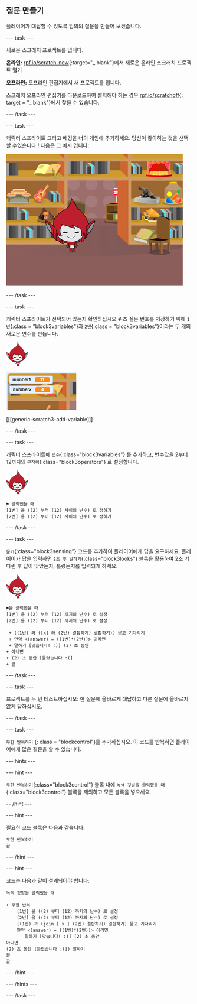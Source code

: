 ## 질문 만들기

플레이어가 대답할 수 있도록 임의의 질문을 만들어 보겠습니다.

\--- task \---

새로운 스크래치 프로젝트를 엽니다.

**온라인:** [rpf.io/scratch-new](http://rpf.io/scratch-new){:target="_ blank"}에서 새로운 온라인 스크래치 프로젝트 열기

**오프라인:** 오프라인 편집기에서 새 프로젝트를 엽니다.

스크래치 오프라인 편집기를 다운로드하여 설치해야 하는 경우 [rpf.io/scratchoff](http://rpf.io/scratchoff){: target = "_ blank"}에서 찾을 수 있습니다.

\--- /task \---

\--- task \---

캐릭터 스프라이트 그리고 배경을 너의 게임에 추가하세요. 당신이 좋아하는 것을 선택할 수있슨디다.! 다음은 그 예시 입니다:

![스크린샷](images/brain-setting.png)

\--- /task \---

\--- task \---

캐릭터 스프라이트가 선택되어 있는지 확인하십시오 퀴즈 질문 번호를 저장하기 위해 `1번`{:class = "block3variables"}과 `2번`{:class = "block3variables"}이라는 두 개의 새로운 변수를 만듭니다.

![스크린샷](images/giga-sprite.png)

![스크린샷](images/brain-variables.png)

[[[generic-scratch3-add-variable]]]

\--- /task \---

\--- task \---

캐릭터 스프라이트에 `변수`{:class="block3variables"} 를 추가하고, 변수값을 2부터 12까지의 `무작위`{:class="block3operators"} 로 설정합니다.

![스크린샷](images/giga-sprite.png)

```blocks3
⚑ 클릭했을 때
[1번] 을 ((2) 부터 (12) 사이의 난수) 로 정하기
[2번] 을 ((2) 부터 (12) 사이의 난수) 로 정하기
```

\--- /task \---

\--- task \---

`묻기`{:class="block3sensing"} 코드를 추가하여 플레이어에게 답을 요구하세요. 플레이어가 답을 입력하면 `2초 후 말하기`{:class="block3looks"} 블록을 활용하여 2초 기다린 후 답이 맞았는지, 틀렸는지를 입력되게 하세요.

![스크린샷](images/giga-sprite.png)

```blocks3
⚑을 클릭했을 때
[1번] 을 ((2) 부터 (12) 까지의 난수) 로 설정
[2번] 을 ((2) 부터 (12) 까지의 난수) 로 설정

 + ((1번) 와 ([x] 와 (2번) 결합하기) 결합하기)) 묻고 기다리기
 + 만약 <(answer) = ((1번)*(2번))> 이라면
 + 말하기 [맞습니다! :)] (2) 초 동안
+ 아니면
+ (2) 초 동안 [틀렸습니다 :(]
+ 끝
```

\--- /task \---

\--- task \---

프로젝트를 두 번 테스트하십시오: 한 질문에 올바르게 대답하고 다른 질문에 올바르지 않게 답하십시오.

\--- /task \---

\--- task \---

`무한 반복하기` {: class = "blockcontrol"}를 추가하십시오. 이 코드를 반복하면 플레이어에게 많은 질문을 할 수 있습니다.

\--- hints \---

\--- hint \---

`무한 반복하기`{:class="block3control"} 블록 내에 `녹색 깃발을 클릭했을 때`{:class="block3control"} 블록을 제외하고 모든 블록을 넣으세요.

-- /hint \---

\--- hint \---

필요한 코드 블록은 다음과 같습니다:

```blocks3
무한 반복하기
끝
```

\--- /hint \---

\--- hint \---

코드는 다음과 같이 설계되어야 합니다:

```blocks3
녹색 깃발을 클릭했을 때

+ 무한 반복
    [1번] 을 ((2) 부터 (12) 까지의 난수) 로 설정
    [2번] 을 ((2) 부터 (12) 까지의 난수) 로 설정
    ((1번) 과 (join [ x ] (2번) 결합하기) 결합하기) 묻고 기다리기
    만약 <(answer) = ((1번)*(2번))> 이라면
       말하기 [맞습니다! :)] (2) 초 동안
아니면
(2) 초 동안 [틀렸습니다 :(]) 말하기
끝
끝
```

\--- /hint \---

\--- /hints \---

\--- /task \---